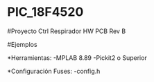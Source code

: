 # PIC_18F4520 
#Proyecto Ctrl Respirador HW PCB Rev B 

#Ejemplos

*Herramientas: -MPLAB 8.89 -Pickit2 o Superior

*Configuración Fuses: -config.h
